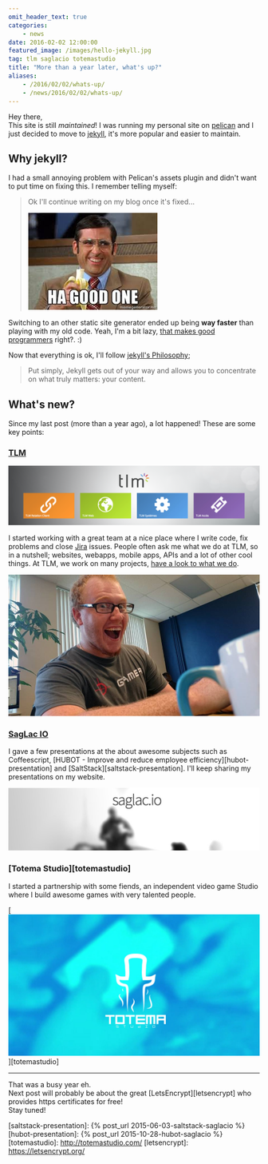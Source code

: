 ```yaml
---
omit_header_text: true
categories:
    - news
date: 2016-02-02 12:00:00
featured_image: /images/hello-jekyll.jpg
tag: tlm saglacio totemastudio
title: "More than a year later, what's up?"
aliases:
    - /2016/02/02/whats-up/
    - /news/2016/02/02/whats-up/
---
```



Hey there,  
This site is still *maintained*! I was running my personal site on [pelican][pelican] and I just decided to move to [jekyll][Jekyll], it's more popular and easier to maintain.

<!--more-->

## Why jekyll?

I had a small annoying problem with Pelican's assets plugin and didn't want to put time on fixing this. I remember telling myself:

> Ok I'll continue writing on my blog once it's fixed...
>
> ![Ahah good one](/images/memes/ahah-good-one.jpg)

Switching to an other static site generator ended up being **way faster** than playing with my old code. Yeah, I'm a bit lazy, [that makes good programmers][bill-gates-quote] right?. :)

Now that everything is ok, I'll follow [jekyll's Philosophy][staticgen-jekyll];

> Put simply, Jekyll gets out of your way and allows you to concentrate on what truly matters: your content.

## What's new?

Since my last post (more than a year ago), a lot happened! These are some key points:

### [TLM][tlm]

![Solutions TLM](/images/tlm/solutions-tlm-saguenay.png)

I started working with a great team at a nice place where I write code, fix problems and close [Jira][jira] issues. People often ask me what we do at TLM, so in a nutshell; websites, webapps, mobile apps, APIs and a lot of other cool things. At TLM, we work on many projects, [have a look to what we do][tlm-realisations].

![GabLeRoux at TLM](/images/tlm/happygableroux-at-tlm.jpg)

### [SagLac IO][saglacio]

I gave a few presentations at the  about awesome subjects such as Coffeescript, [HUBOT - Improve and reduce employee efficiency][hubot-presentation] and [SaltStack][saltstack-presentation]. I'll keep sharing my presentations on my website.

[![SagLacIO](/images/saglacio/saglacio.jpg)][saglacio]

### [Totema Studio][totemastudio]

I started a partnership with some fiends, an independent video game Studio where I build awesome games with very talented people.

[![Totema Studio](/images/totemastudio-cover.jpg)][totemastudio]

<hr>

That was a busy year eh.  
Next post will probably be about the great [LetsEncrypt][letsencrypt] who provides https certificates for free!  
Stay tuned!

[CovalentCRM]: http://www.covalentcrm.com/
[crm-definition]: https://en.wikipedia.org/wiki/Customer_relationship_management
[jira]: https://www.atlassian.com/software/jira
[tlm]: http://solutionstlm.com/
[tlm-realisations]: http://solutionstlm.com/nos-realisations
[pelican]: http://blog.getpelican.com/
[jekyll]: http://jekyllrb.com
[bill-gates-quote]: http://www.goodreads.com/quotes/568877-i-choose-a-lazy-person-to-do-a-hard-job
[staticgen-jekyll]: https://www.staticgen.com/jekyll
[saglacio]: http://saglac.io/
[saglacio-facebook-event]: https://www.facebook.com/events/1470133096623433/
[saltstack-presentation]: {% post_url 2015-06-03-saltstack-saglacio %}
[hubot-presentation]: {% post_url 2015-10-28-hubot-saglacio %}
[totemastudio]: http://totemastudio.com/
[letsencrypt]: https://letsencrypt.org/
